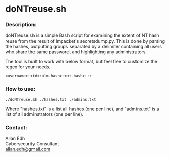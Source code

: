 # doNTreuse.sh

### Description:
doNTreuse.sh is a simple Bash script for examining the extent of NT hash reuse from the result of Impacket's secretsdump.py. This is done by parsing the hashes, outputting groups separated by a delimiter containing all users who share the same password, and highlighting any administrators.<br/>

The tool is built to work with below format, but feel free to customize the regex for your needs.
```
<username>:<id>:<lm-hash>:<nt-hash>:::
```

### How to use:
```
./doNTreuse.sh ./hashes.txt ./admins.txt
```
Where "hashes.txt" is a list all hashes (one per line), and "admins.txt" is a list of all adminstrators (one per line).

### Contact:
Allan Edh\
Cybersecurity Consultant\
allan.edh@gmail.com
